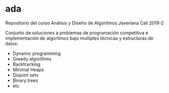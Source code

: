 # ada
Repositorio del curso Análisis y Diseño de Algoritmos Javeriana Cali 2019-2

Conjunto de soluciones a problemas de programación competitiva e implementación de algoritmos bajo multiples técnicas y estructuras de datos:
- Dynamic programming
- Greedy algorithms
- Backtracking
- Minimal Heaps
- Disjoint sets
- Binary trees
- etc
